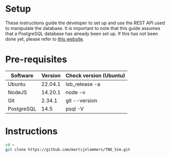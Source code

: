 Setup
======
These instructions guide the developer to set up 
and use the REST API used to manipulate the database.
It is important to note that this guide assumes that
a PostgreSQL database has already been set up.
If this has not been done yet, please
refer to [this website](https://www.digitalocean.com/community/tutorials/how-to-install-and-use-postgresql-on-ubuntu-20-04).

# Pre-requisites
Software | Version | Check version (Ubuntu)
--- | --- | ---
Ubuntu | 22.04.1 | lsb_release -a
NodeJS | 14.20.1 | node -v
Git | 2.34.1 | git --version
PostgreSQL | 14.5 | psql -V

# Instructions
```bash
cd ~
git clone https://github.com/martijnlammers/TNO_Sim.git


```